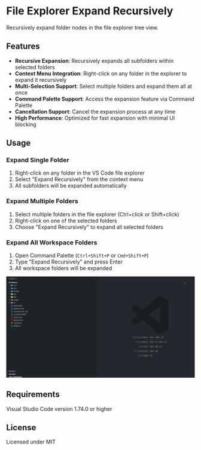 # File Explorer Expand Recursively

Recursively expand folder nodes in the file explorer tree view.

## Features

- **Recursive Expansion**: Recursively expands all subfolders within selected folders
- **Context Menu Integration**: Right-click on any folder in the explorer to expand it recursively
- **Multi-Selection Support**: Select multiple folders and expand them all at once
- **Command Palette Support**: Access the expansion feature via Command Palette
- **Cancellation Support**: Cancel the expansion process at any time
- **High Performance**: Optimized for fast expansion with minimal UI blocking

## Usage

### Expand Single Folder
1. Right-click on any folder in the VS Code file explorer
2. Select "Expand Recursively" from the context menu
3. All subfolders will be expanded automatically

### Expand Multiple Folders
1. Select multiple folders in the file explorer (Ctrl+click or Shift+click)
2. Right-click on one of the selected folders
3. Choose "Expand Recursively" to expand all selected folders

### Expand All Workspace Folders
1. Open Command Palette (`Ctrl+Shift+P` or `Cmd+Shift+P`)
2. Type "Expand Recursively" and press Enter
3. All workspace folders will be expanded

![demo](./resources/demo.gif)

## Requirements

Visual Studio Code version 1.74.0 or higher

## License

Licensed under MIT